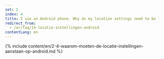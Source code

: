 ```yaml
---
set: 2
index: 4
title: I use an Android phone. Why do my location settings need to be turned on?
redirect_from: 
  - /ar/faq/14-locatie-instellingen-android
contentLang: en
---
```

{% include content/en/2-4-waarom-moeten-de-locatie-instellingen-aanstaan-op-android.md %}
